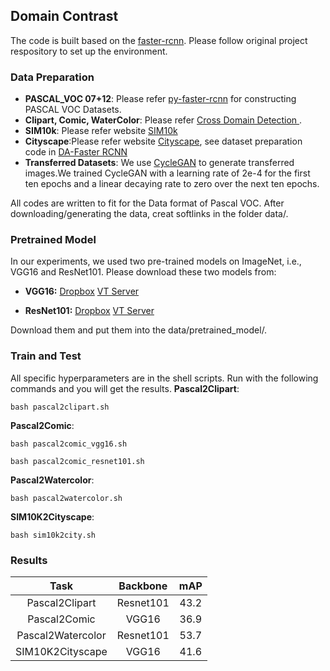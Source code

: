 ## Domain Contrast

The code is built based on the [faster-rcnn](https://github.com/jwyang/faster-rcnn.pytorch/tree/pytorch-1.0). Please follow original project respository to set up the environment.


### Data Preparation

* **PASCAL_VOC 07+12**: Please refer [py-faster-rcnn](https://github.com/rbgirshick/py-faster-rcnn#beyond-the-demo-installation-for-training-and-testing-models) for constructing PASCAL VOC Datasets.
* **Clipart, Comic, WaterColor**: Please refer [Cross Domain Detection ](https://github.com/naoto0804/cross-domain-detection/tree/master/datasets).
* **SIM10k**: Please refer website [SIM10k](https://fcav.engin.umich.edu/sim-dataset)
* **Cityscape**:Please refer website [Cityscape](https://www.cityscapes-dataset.com/), see dataset preparation code in [DA-Faster RCNN](https://github.com/yuhuayc/da-faster-rcnn/tree/master/prepare_data)
* **Transferred Datasets**: We use [CycleGAN](https://github.com/junyanz/pytorch-CycleGAN-and-pix2pix) to generate transferred images.We trained CycleGAN with a learning rate of 2e-4 for the first ten epochs and a linear decaying rate to zero over the next ten epochs.

All codes are written to fit for the Data format of Pascal VOC. After downloading/generating the data, creat softlinks in the folder data/.


### Pretrained Model
In our experiments, we used two pre-trained models on ImageNet, i.e., VGG16 and ResNet101. Please download these two models from:

* **VGG16:** [Dropbox](https://www.dropbox.com/s/s3brpk0bdq60nyb/vgg16_caffe.pth?dl=0)  [VT Server](https://filebox.ece.vt.edu/~jw2yang/faster-rcnn/pretrained-base-models/vgg16_caffe.pth)

* **ResNet101:** [Dropbox](https://www.dropbox.com/s/iev3tkbz5wyyuz9/resnet101_caffe.pth?dl=0)  [VT Server](https://filebox.ece.vt.edu/~jw2yang/faster-rcnn/pretrained-base-models/resnet101_caffe.pth)

Download them and put them into the data/pretrained_model/.

### Train and Test
All specific hyperparameters are in the shell scripts. Run with the following commands and you will get the results.
**Pascal2Clipart**: 

```
bash pascal2clipart.sh
```

**Pascal2Comic**: 



```
bash pascal2comic_vgg16.sh
```

```
bash pascal2comic_resnet101.sh
```

**Pascal2Watercolor**: 



```
bash pascal2watercolor.sh
```

**SIM10K2Cityscape**: 



```
bash sim10k2city.sh
```

### Results



|         Task       |  Backbone  | mAP  |
|:------------------:|:----------:|:----:|
| Pascal2Clipart     | Resnet101  | 43.2 |
| Pascal2Comic       | VGG16      | 36.9 |
| Pascal2Watercolor  | Resnet101  | 53.7 |
| SIM10K2Cityscape   | VGG16      | 41.6 |
